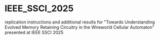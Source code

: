 # IEEE_SSCI_2025
replication instructions and additional results for "Towards Understanding Evolved Memory Retaining Circuitry in the Wireworld Cellular Automaton" presented at IEEE SSCI 2025
